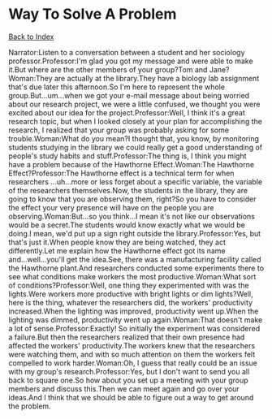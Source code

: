 # Way To Solve A Problem
[Back to Index](https://github.com/windows10010/tpoExtractor/blob/master/README.md)

Narrator:Listen to a conversation between a student and her sociology professor.Professor:I'm glad you got my message and were able to make it.But where are the other members of your group?Tom and Jane?Woman:They are actually at the library.They have a biology lab assignment that's due later this afternoon.So I'm here to represent the whole group.But...um...when we got your e-mail message about being worried about our research project, we were a little confused, we thought you were excited about our idea for the project.Professor:Well, I think it's a great research topic, but when I looked closely at your plan for accomplishing the research, I realized that your group was probably asking for some trouble.Woman:What do you mean?I thought that, you know, by monitoring students studying in the library we could really get a good understanding of people's study habits and stuff.Professor:The thing is, I think you might have a problem because of the Hawthorne Effect.Woman:The Hawthorne Effect?Professor:The Hawthorne effect is a technical term for when researchers ...uh...more or less forget about a specific variable, the variable of the researchers themselves.Now, the students in the library, they are going to know that you are observing them, right?So you have to consider the effect your very presence will have on the people you are observing.Woman:But...so you think...I mean it's not like our observations would be a secret.The students would know exactly what we would be doing.I mean, we'd put up a sign right outside the library.Professor:Yes, but that's just it.When people know they are being watched, they act differently.Let me explain how the Hawthorne effect got its name and...well...you'll get the idea.See, there was a manufacturing facility called the Hawthorne plant.And researchers conducted some experiments there to see what conditions make workers the most productive.Woman:What sort of conditions?Professor:Well, one thing they experimented with was the lights.Were workers more productive with bright lights or dim lights?Well, here is the thing, whatever the researchers did, the workers' productivity increased.When the lighting was improved, productivity went up.When the lighting was dimmed, productivity went up again.Woman:That doesn't make a lot of sense.Professor:Exactly! So initially the experiment was considered a failure.But then the researchers realized that their own presence had affected the workers' productivity.The workers knew that the researchers were watching them, and with so much attention on them the workers felt compelled to work harder.Woman:Oh, I guess that really could be an issue with my group's research.Professor:Yes, but I don't want to send you all back to square one.So how about you set up a meeting with your group members and discuss this.Then we can meet again and go over your ideas.And I think that we should be able to figure out a way to get around the problem.
 